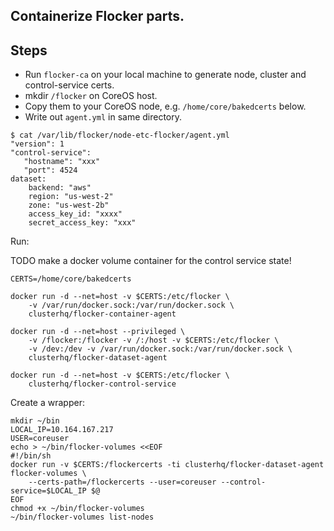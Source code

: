 ## Containerize Flocker parts.

## Steps

 * Run `flocker-ca` on your local machine to generate node, cluster and control-service certs.
 * mkdir `/flocker` on CoreOS host.
 * Copy them to your CoreOS node, e.g. `/home/core/bakedcerts` below.
 * Write out `agent.yml` in same directory.

```
$ cat /var/lib/flocker/node-etc-flocker/agent.yml
"version": 1
"control-service":
   "hostname": "xxx"
   "port": 4524
dataset:
    backend: "aws"
    region: "us-west-2"
    zone: "us-west-2b"
    access_key_id: "xxxx"
    secret_access_key: "xxx"
```

Run:

TODO make a docker volume container for the control service state!

```
CERTS=/home/core/bakedcerts

docker run -d --net=host -v $CERTS:/etc/flocker \
    -v /var/run/docker.sock:/var/run/docker.sock \
    clusterhq/flocker-container-agent

docker run -d --net=host --privileged \
    -v /flocker:/flocker -v /:/host -v $CERTS:/etc/flocker \
    -v /dev:/dev -v /var/run/docker.sock:/var/run/docker.sock \
    clusterhq/flocker-dataset-agent

docker run -d --net=host -v $CERTS:/etc/flocker \
    clusterhq/flocker-control-service
```

Create a wrapper:

```
mkdir ~/bin
LOCAL_IP=10.164.167.217
USER=coreuser
echo > ~/bin/flocker-volumes <<EOF
#!/bin/sh
docker run -v $CERTS:/flockercerts -ti clusterhq/flocker-dataset-agent flocker-volumes \
    --certs-path=/flockercerts --user=coreuser --control-service=$LOCAL_IP $@
EOF
chmod +x ~/bin/flocker-volumes
~/bin/flocker-volumes list-nodes
```
